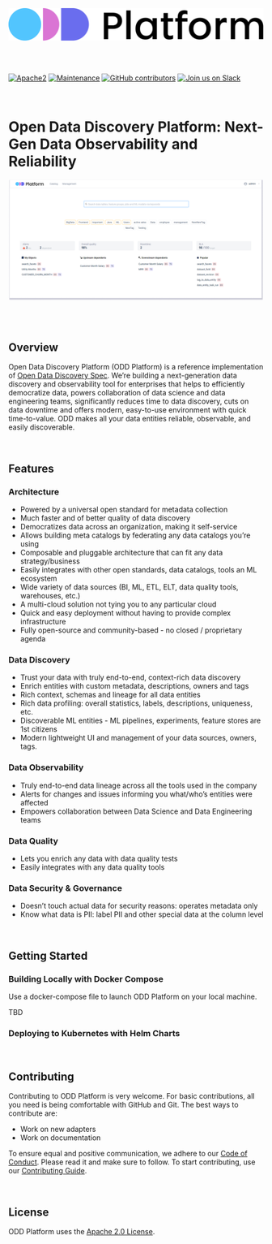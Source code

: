 
<p>
<img src="./images/open-data-discovery-platform-odd-logo.png" width="600px" alt="open-data-discovery-logo"/>&nbsp;
</p>

<br>

[![Apache2](https://img.shields.io/badge/license-Apache2-green.svg?style=for-the-badge)](https://www.apache.org/licenses/LICENSE-2.0)
[![Maintenance](https://img.shields.io/maintenance/yes/2021?style=for-the-badge)]()
[![GitHub contributors](https://img.shields.io/github/contributors/opendatadiscovery/odd-platform?style=for-the-badge)](https://github.com/opendatadiscovery/odd-platform/graphs/contributors)
[![Join us on Slack](https://img.shields.io/badge/%20-Join%20us%20on%20Slack-blue?style=for-the-badge&logo=slack&labelColor=5c5c5c)](https://opendatadiscovery.slack.com) 
 
<br>

# Open Data Discovery Platform: Next-Gen Data Observability and Reliability 

<p align="center">
<img src="./images/odd-data-catalog-ui.jpg" width="1000px" alt="odd-data-catalog-ui"/>&nbsp;
</p>

<br>

## Overview

Open Data Discovery Platform (ODD Platform) is a reference implementation of [Open Data Discovery Spec](https://github.com/opendatadiscovery/opendatadiscovery-specification).
We’re building a next-generation data discovery and observability tool for enterprises that helps to efficiently democratize data, powers collaboration of data science and data engineering teams, significantly reduces time to data discovery, cuts on data downtime and offers modern, easy-to-use environment with quick time-to-value. ODD makes all your data entities reliable, observable, and easily discoverable.  


<br>

## Features

### Architecture

* Powered by a universal open standard for metadata collection
* Much faster and of better quality of data discovery  
* Democratizes data across an organization, making it self-service
* Allows building meta catalogs by federating any data catalogs you’re using 
* Composable and pluggable architecture that can fit any data strategy/business 
* Easily integrates with other open standards, data catalogs, tools an ML ecosystem
* Wide variety of data sources (BI, ML, ETL, ELT, data quality tools, warehouses, etc.)
* A multi-cloud solution not tying you to any particular cloud
* Quick and easy deployment without having to provide complex infrastructure
* Fully open-source and community-based - no closed / proprietary agenda  

### Data Discovery 

* Trust your data with truly end-to-end, context-rich data discovery 
* Enrich entities with custom metadata, descriptions, owners and tags  
* Rich context, schemas and lineage for all data entities
* Rich data profiling: overall statistics, labels, descriptions, uniqueness, etc. 
* Discoverable ML entities - ML pipelines, experiments, feature stores are 1st citizens 
* Modern lightweight UI and management of your data sources, owners, tags. 

### Data Observability 

* Truly end-to-end data lineage across all the tools used in the company
* Alerts for changes and issues informing you what/who’s entities were affected
* Empowers collaboration between Data Science and Data Engineering teams  

### Data Quality 

* Lets you enrich any data with data quality tests  
* Easily integrates with any data quality tools

### Data Security & Governance 

* Doesn’t touch actual data for security reasons: operates metadata only  
* Know what data is PII: label PII and other special data at the column level 

<br>

## Getting Started 

### Building Locally with Docker Compose

Use a docker-compose file to launch ODD Platform on your local machine.

TBD

### Deploying to Kubernetes with Helm Charts

<br>

## Contributing

Contributing to ODD Platform is very welcome. For basic contributions, all you need is being comfortable with GitHub and Git. The best ways to contribute are: 
* Work on new adapters 
* Work on documentation

To ensure equal and positive communication, we adhere to our [Code of Conduct](./CODE_OF_CONDUCT.md). Please read it and make sure to follow.
To start contributing, use our [Contributing Guide](./CONTRIBUTING.md).

<br>

## License

ODD Platform uses the [Apache 2.0 License](https://www.apache.org/licenses/LICENSE-2.0.txt).
